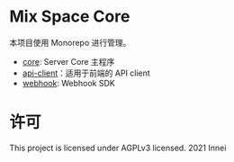 # Mix Space Core

本项目使用 Monorepo 进行管理。

- [core](./apps/core): Server Core 主程序
- [api-client]('./packages/api-client')：适用于前端的 API client 
- [webhook]('./packages/webhook'): Webhook SDK

# 许可

This project is licensed under AGPLv3 licensed. 2021 Innei
